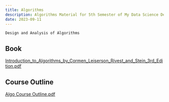```yaml
---
title: Algorithms
description: Algorithms Material for 5th Semester of My Data Science Degree
date: 2023-09-11
---
```


`Design and Analysis of Algorithms`

## Book

[Introduction_to_Algorithms_by_Cormen_Leiserson_Rivest_and_Stein_3rd_Edition.pdf](../_old-attachments/Introduction_to_Algorithms_by_Cormen_Leiserson_Rivest_and_Stein_3rd_Ed._MIT_Press_2001.pdf)

## Course Outline

[Algo Course Outline.pdf](../_old-attachments/Algo%20Course%20Outline.pdf)
